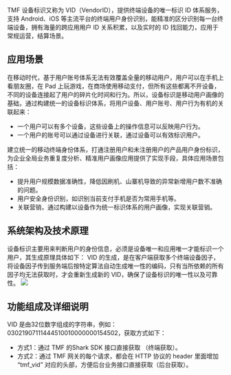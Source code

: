 TMF 设备标识又称为 VID（VendorID），提供终端设备的唯一标识 ID 体系服务，支持 Android、iOS 等主流平台的终端用户身份识别，能精准的区分识别每一台终端设备，拥有海量的跨应用用户 ID 关系积累，以及实时的 ID 找回能力，应用于常规运营，结算场景。

## 应用场景
在移动时代，基于用户账号体系无法有效覆盖全量的移动用户，用户可以在手机上看朋友圈，在 Pad 上玩游戏，在商场使用移动支付，但所有这些都离不开设备，不同的设备连接起了用户的碎片化时间和行为。所以，设备标识是移动用户画像的基础，通过构建统一的设备标识体系，将用户设备、用户账号、用户行为有机的关联起来：
- 一个用户可以有多个设备，这些设备上的操作信息可以反映用户行为。
- 一个用户的账号可以通过设备进行关联，通过设备可以有效标识用户。

建立统一的移动终端身份体系，打通注册用户和未注册用户的产品用户身份标识，为企业全局业务重复度分析、精准用户画像应用提供了实现手段，具体应用场景包括：
- 提升用户规模数据准确性，降低因刷机、山寨机导致的异常新增用户数不准确的问题。
- 用户安全身份识别，如识别当前支付手机是否为常用手机等。
- 关联营销，通过构建以设备作为统一标识体系的用户画像，实现关联营销。

## 系统架构及技术原理
设备标识主要用来判断用户的身份信息，必须是设备唯一和应用唯一才能标识一个用户，其生成原理具体如下：
VID 的生成，是在客户端获取多个终端设备因子，将设备因子传到服务端后按特定算法自动生成唯一性的编码，只有当所依赖的所有因子均无法获取时，才会重新生成新的 VID，确保了设备标识的唯一性以及可靠性。
![](https://qcloudimg.tencent-cloud.cn/raw/3e7ce44d1185bebca5b574f2e4f6a9e8.png)

## 功能组成及详细说明
VID 是由32位数字组成的字符串，例如：03021907111444510010000000154502，获取方式如下：
- 方式1：通过 TMF 的Shark SDK 接口直接获取 （终端获取）。
- 方式2：通过 TMF 网关的每个请求，都会在 HTTP 协议的 header 里面增加 “tmf_vid” 对应的头部，方便后台业务接口直接获取（后台获取）。



